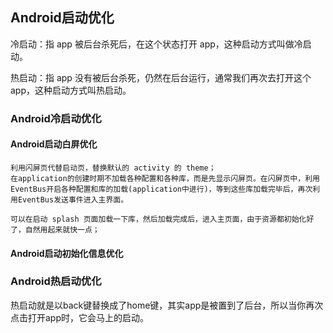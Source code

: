 

## Android启动优化

冷启动：指 app 被后台杀死后，在这个状态打开 app，这种启动方式叫做冷启动。

热启动：指 app 没有被后台杀死，仍然在后台运行，通常我们再次去打开这个 app，这种启动方式叫热启动。

### Android冷启动优化

#### Android启动白屏优化

    利用闪屏页代替启动页，替换默认的 activity 的 theme；
    在application的创建时期不加载各种配置和各种库，而是先显示闪屏页。在闪屏页中，利用EventBus开启各种配置和库的加载(application中进行)，等到这些库加载完毕后，再次利用EventBus发送事件进入主界面。

    可以在启动 splash 页面加载一下库，然后加载完成后，进入主页面，由于资源都初始化好了，自然用起来就快一点；


#### Android启动初始化信息优化


### Android热启动优化
 热启动就是以back键替换成了home键，其实app是被置到了后台，所以当你再次点击打开app时，它会马上的启动。